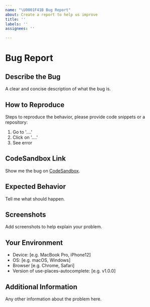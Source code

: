 ```yaml
---
name: "\U0001F41B Bug Report"
about: Create a report to help us improve
title: ''
labels: ''
assignees: ''

---
```


# Bug Report

## Describe the Bug

A clear and concise description of what the bug is.

## How to Reproduce

Steps to reproduce the behavior, please provide code snippets or a repository:

1. Go to '....'
2. Click on '....'
3. See error

## CodeSandbox Link

Show me the bug on [CodeSandbox](https://codesandbox.io).

## Expected Behavior

Tell me what should happen.

## Screenshots

Add screenshots to help explain your problem.

## Your Environment

- Device: [e.g. MacBook Pro, iPhone12]
- OS: [e.g. macOS, Windows]
- Browser [e.g. Chrome, Safari]
- Version of use-places-autocomplete: [e.g. v1.0.0]

## Additional Information

Any other information about the problem here.
